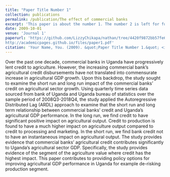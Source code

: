 ```yaml
---
title: "Paper Title Number 1"
collection: publications
permalink: /publication/The effect of commercial banks
excerpt: 'This paper is about the number 1. The number 2 is left for future work.'
date: 2009-10-01
venue: 'Journal 1'
paperurl: 'https://github.com/LizzyChikapa/nathan/tree/4420f9872bb57fe6fd71919c4e06352c87e593b2/files
http://academicpages.github.io/files/paper1.pdf'
citation: 'Your Name, You. (2009). &quot;Paper Title Number 1.&quot; <i>Journal 1</i>. 1(1).'
---
```


Over the past one decade, commercial banks in Uganda have progressively lent credit to agriculture. However, the increasing commercial bank’s agricultural credit disbursements have not translated into commensurate increase in agricultural GDP growth. Upon this backdrop, the study sought to examine the short run and long run impact of the commercial banks’ credit on agricultural sector growth. Using quarterly time series data sourced from bank of Uganda and Uganda bureau of statistics over the sample period of 2008Q3-2018Q4, the study applied the Autoregressive Distributed Lag (ARDL) approach to examine that the short run and long term relationship between commercial banks’ credit and Uganda’s agricultural GDP performance. In the long run, we find credit to have significant positive impact on agricultural output. Credit to production is found to have a much higher impact on agriculture output compared to credit to processing and marketing. In the short run, we find bank credit not to have an instantaneous impact on agricultural output. The study provides evidence that commercial banks’ agricultural credit contributes significantly to Uganda’s agricultural sector GDP. Specifically, the study provides evidence of the segment of the agriculture value where credit has the highest impact. This paper contributes to providing policy options for improving agricultural GDP performance in Uganda for example de-risking production segment.
